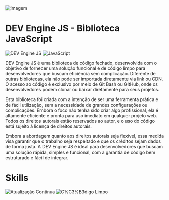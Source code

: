 <div class="image-container">
  <img src="https://private-user-images.githubusercontent.com/166281170/405182523-ae060b30-6e89-4d30-bb7b-66ccbb84c1dd.jpg?jwt=eyJhbGciOiJIUzI1NiIsInR5cCI6IkpXVCJ9.eyJpc3MiOiJnaXRodWIuY29tIiwiYXVkIjoicmF3LmdpdGh1YnVzZXJjb250ZW50LmNvbSIsImtleSI6ImtleTUiLCJleHAiOjE3Mzc0NTYzMjcsIm5iZiI6MTczNzQ1NjAyNywicGF0aCI6Ii8xNjYyODExNzAvNDA1MTgyNTIzLWFlMDYwYjMwLTZlODktNGQzMC1iYjdiLTY2Y2NiYjg0YzFkZC5qcGc_WC1BbXotQWxnb3JpdGhtPUFXUzQtSE1BQy1TSEEyNTYmWC1BbXotQ3JlZGVudGlhbD1BS0lBVkNPRFlMU0E1M1BRSzRaQSUyRjIwMjUwMTIxJTJGdXMtZWFzdC0xJTJGczMlMkZhd3M0X3JlcXVlc3QmWC1BbXotRGF0ZT0yMDI1MDEyMVQxMDQwMjdaJlgtQW16LUV4cGlyZXM9MzAwJlgtQW16LVNpZ25hdHVyZT1jMzY4NjVhYWNiNmQ4ZGFjZDlmMDFjNTg0YmY1ZTBkN2RlNGY0ZTBhZDM1MWExNTY3NmUwOGNiZmEzM2E1MzdhJlgtQW16LVNpZ25lZEhlYWRlcnM9aG9zdCJ9.5TzEaOQyr2H--XD6KkxZ8L5V6RDWukZc6QXUhwlflrY" alt="Imagem" />
</div>


# DEV Engine JS - Biblioteca JavaScript

![DEV Engine JS](https://img.shields.io/badge/DEV%20Engine%20JS-gold)
![JavaScript](https://img.shields.io/badge/JavaScript-gold)


DEV Engine JS é uma biblioteca de código fechado, desenvolvida com o objetivo de fornecer uma solução funcional e de código limpo para desenvolvedores que buscam eficiência sem complicação. Diferente de outras bibliotecas, ela não pode ser importada diretamente via link ou CDN. O acesso ao código é exclusivo por meio de Git Bash ou GitHub, onde os desenvolvedores podem clonar ou baixar diretamente para seus projetos.


Esta biblioteca foi criada com a intenção de ser uma ferramenta prática e de fácil utilização, sem a necessidade de grandes configurações ou complicações. Embora o foco não tenha sido criar algo profissional, ela é altamente eficiente e pronta para uso imediato em qualquer projeto web. Todos os direitos autorais estão reservados ao autor, e o uso do código está sujeito à licença de direitos autorais.

Embora a abordagem quanto aos direitos autorais seja flexível, essa medida visa garantir que o trabalho seja respeitado e que os créditos sejam dados de forma justa. A DEV Engine JS é ideal para desenvolvedores que buscam uma solução rápida, simples e funcional, com a garantia de código bem estruturado e fácil de integrar.

# Skills 

![Atualização Contínua](https://img.shields.io/badge/Atualiza%C3%A7%C3%A3o%20Cont%C3%ADnua-brightgreen)
![C%C3%B3digo Limpo](https://img.shields.io/badge/C%C3%B3digo%20Limpo-brightgreen)